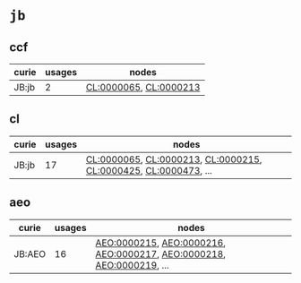 # `jb`

## ccf

| curie   |   usages | nodes                                                                                                            |
|---------|----------|------------------------------------------------------------------------------------------------------------------|
| JB:jb   |        2 | [CL:0000065](http://purl.obolibrary.org/obo/CL_0000065), [CL:0000213](http://purl.obolibrary.org/obo/CL_0000213) |

## cl

| curie   |   usages | nodes                                                                                                                                                                                                                                                                                            |
|---------|----------|--------------------------------------------------------------------------------------------------------------------------------------------------------------------------------------------------------------------------------------------------------------------------------------------------|
| JB:jb   |       17 | [CL:0000065](http://purl.obolibrary.org/obo/CL_0000065), [CL:0000213](http://purl.obolibrary.org/obo/CL_0000213), [CL:0000215](http://purl.obolibrary.org/obo/CL_0000215), [CL:0000425](http://purl.obolibrary.org/obo/CL_0000425), [CL:0000473](http://purl.obolibrary.org/obo/CL_0000473), ... |

## aeo

| curie   |   usages | nodes                                                                                                                                                                                                                                                                                                      |
|---------|----------|------------------------------------------------------------------------------------------------------------------------------------------------------------------------------------------------------------------------------------------------------------------------------------------------------------|
| JB:AEO  |       16 | [AEO:0000215](http://purl.obolibrary.org/obo/AEO_0000215), [AEO:0000216](http://purl.obolibrary.org/obo/AEO_0000216), [AEO:0000217](http://purl.obolibrary.org/obo/AEO_0000217), [AEO:0000218](http://purl.obolibrary.org/obo/AEO_0000218), [AEO:0000219](http://purl.obolibrary.org/obo/AEO_0000219), ... |

